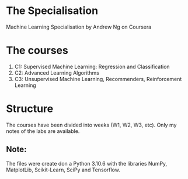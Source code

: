 # The Specialisation

Machine Learning Specialisation by Andrew Ng on Coursera

# The courses

1. C1: Supervised Machine Learning: Regression and Classification
2. C2: Advanced Learning Algorithms
3. C3: Unsupervised Machine Learning, Recommenders, Reinforcement Learning

# Structure

The courses have been divided into weeks (W1, W2, W3, etc). Only my notes of the labs are available. 

## Note: 
The files were create don a Python 3.10.6 with the libraries NumPy, MatplotLib, Scikit-Learn, SciPy and Tensorflow. 